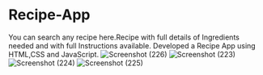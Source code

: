 # Recipe-App
You can search any recipe here.Recipe with full details  of Ingredients needed and with full Instructions available.
Developed a Recipe App using HTML,CSS and JavaScript.
![Screenshot (226)](https://github.com/Aditya20Shaw/Recipe-App/assets/115833636/db807e36-edea-4fa1-bfdd-fe7ea5477761)
![Screenshot (223)](https://github.com/Aditya20Shaw/Recipe-App/assets/115833636/ae2e4b16-a826-4697-ac1b-5a8438313236)
![Screenshot (224)](https://github.com/Aditya20Shaw/Recipe-App/assets/115833636/003f1160-b5dd-4bb6-882b-e414c2cb2de1)
![Screenshot (225)](https://github.com/Aditya20Shaw/Recipe-App/assets/115833636/eca9c9df-80cd-4381-8af7-50f994a2d51e)

